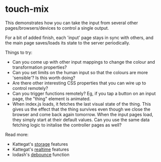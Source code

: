 # touch-mix

This demonstrates how you can take the input from several other pages/browsers/devices to control a single output.

For a bit of added finish, each 'input' page stays in sync with others, and the main page saves/loads its state to the server periodically.

Things to try:
* Can you come up with other input mappings to change the colour and transformation properties?
* Can you set limits on the human input so that the colours are more 'sensible'? Is this worth doing?
* Are there other interesting CSS properties that you can wire up to control remotely?
* Can you trigger functions remotely? Eg, if you tap a button on an input page, the "thing" element is animated.
* When index.js loads, it fetches the last visual state of the thing. This gives us the effect that the thing survives even though we close the browser and come back again tomorrow. When the input pages load, they simply start at their default values. Can you use the same data fetching logic to initalise the controller pages as well?

Read more:
* Kattegat's [storage](http://localhost:3000/demos/store.html) features
* Kattegat's [realtime](http://localhost:3000/demos/realtime.html) features
* lodash's [debounce](http://lodash.com/docs#debounce) function